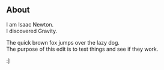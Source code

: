 ## About 

I am Isaac Newton.\
I discovered Gravity.

The quick brown fox jumps over the lazy dog.\
The purpose of this edit is to test things and see if they work.

:]

